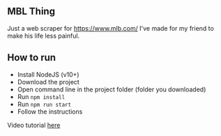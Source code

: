 ## MBL Thing

Just a web scraper for https://www.mlb.com/ I've made for my friend to make his life less painful.

## How to run

- Install NodeJS (v10+)
- Download the project
- Open command line in the project folder (folder you downloaded)
- Run `npm install`
- Run `npm run start`
- Follow the instructions

Video tutorial [here](https://youtu.be/2vuwxQFiBzY)
